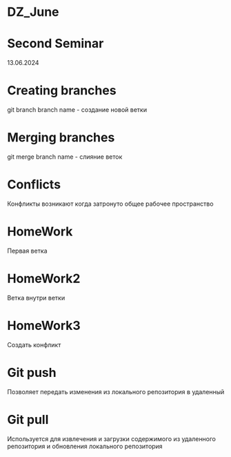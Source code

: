# DZ_June
# Second Seminar
13.06.2024
# Creating branches
git branch branch name - создание новой ветки
# Merging branches
git merge branch name - слияние веток
# Conflicts
Конфликты возникают когда затронуто общее рабочее пространство
# HomeWork
Первая ветка
# HomeWork2
Ветка внутри ветки
# HomeWork3

Создать конфликт
# Git push
Позволяет передать изменения из локального репозитория в удаленный
# Git pull
Используется для извлечения и загрузки содержимого из удаленного репозитория и обновления локального репозитория